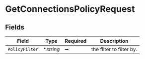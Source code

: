 # GetConnectionsPolicyRequest


## Fields

| Field                    | Type                     | Required                 | Description              |
| ------------------------ | ------------------------ | ------------------------ | ------------------------ |
| `PolicyFilter`           | **string*                | :heavy_minus_sign:       | the filter to filter by. |